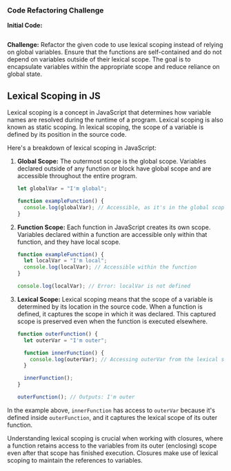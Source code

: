 ### Code Refactoring Challenge

**Initial Code:**
```javascript

```

**Challenge:**
Refactor the given code to use lexical scoping instead of relying on global variables. Ensure that the functions are self-contained and do not depend on variables outside of their lexical scope. The goal is to encapsulate variables within the appropriate scope and reduce reliance on global state.


## Lexical Scoping in JS

Lexical scoping is a concept in JavaScript that determines how variable names are resolved during the runtime of a program. Lexical scoping is also known as static scoping. In lexical scoping, the scope of a variable is defined by its position in the source code.

Here's a breakdown of lexical scoping in JavaScript:

1. **Global Scope:** The outermost scope is the global scope. Variables declared outside of any function or block have global scope and are accessible throughout the entire program.

   ```javascript
   let globalVar = "I'm global";

   function exampleFunction() {
     console.log(globalVar); // Accessible, as it's in the global scope
   }
   ```

2. **Function Scope:** Each function in JavaScript creates its own scope. Variables declared within a function are accessible only within that function, and they have local scope.

   ```javascript
   function exampleFunction() {
     let localVar = "I'm local";
     console.log(localVar); // Accessible within the function
   }

   console.log(localVar); // Error: localVar is not defined
   ```

3. **Lexical Scope:** Lexical scoping means that the scope of a variable is determined by its location in the source code. When a function is defined, it captures the scope in which it was declared. This captured scope is preserved even when the function is executed elsewhere.

   ```javascript
   function outerFunction() {
     let outerVar = "I'm outer";

     function innerFunction() {
       console.log(outerVar); // Accessing outerVar from the lexical scope
     }

     innerFunction();
   }

   outerFunction(); // Outputs: I'm outer
   ```

In the example above, `innerFunction` has access to `outerVar` because it's defined inside `outerFunction`, and it captures the lexical scope of its outer function.

Understanding lexical scoping is crucial when working with closures, where a function retains access to the variables from its outer (enclosing) scope even after that scope has finished execution. Closures make use of lexical scoping to maintain the references to variables.
